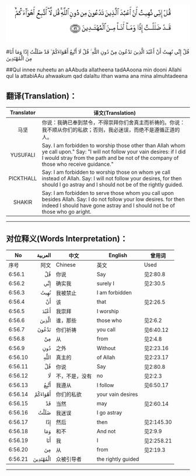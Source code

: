 ![006:056](images/006_056.gif)

#قُلْ إِنِّي نُهِيتُ أَنْ أَعْبُدَ الَّذِينَ تَدْعُونَ مِنْ دُونِ اللَّهِ ۚ قُلْ لَا أَتَّبِعُ أَهْوَاءَكُمْ ۙ قَدْ ضَلَلْتُ إِذًا وَمَا أَنَا مِنَ الْمُهْتَدِينَ 

##Qul innee nuheetu an aAAbuda allatheena tadAAoona min dooni Allahi qul la attabiAAu ahwaakum qad dalaltu ithan wama ana mina almuhtadeena 

## 翻译(Translation)：

| Translator | 译文(Translation)                                            |
| :--------: | ------------------------------------------------------------ |
|    马坚    | 你说：我确已奉到禁令，不得崇拜你们舍真主而祈祷的。你说：我不顺从你们的私欲；否则，我必迷误，而绝不是遵循正道的人。 |
|  YUSUFALI  | Say. I am forbidden to worship those other than Allah whom ye call upon." Say: "I will not follow your vain desires: if I did I would stray from the path and be not of the company of those who receive guidance." |
| PICKTHALL  | Say: I am forbidden to worship those on whom ye call instead of Allah. Say: I will not follow your desires, for then should I go astray and I should not be of the rightly guided. |
|   SHAKIR   | Say: I am forbidden to serve those whom you call upon besides Allah. Say: I do not follow your low desires. for then indeed I should have gone astray and I should not be of those who go aright. |

---

## 对位释义(Words Interpretation)：

| No   | العربية | 中文    | English | 曾用词 |
| ---- | ------: | ------- | ------- | ------ |
| 序号 |    阿文 | Chinese | 英文    | Used   |
| 6:56.1  | قُلْ       | 你说           | Say                | 见2:80.8   |
| 6:56.2  | إِنِّي      | 确实我         | surely I           | 见2:30.5   |
| 6:56.3  | نُهِيتُ     | 我被禁止       | I am forbidden     |            |
| 6:56.4  | أَنْ       | 该             | that               | 见2:26.5   |
| 6:56.5  | أَعْبُدَ     | 我崇拜         | I worship          |            |
| 6:56.6  | الَّذِينَ    | 谁，那些       | those who          | 见2:6.2    |
| 6:56.7  | تَدْعُونَ    | 你们祈祷       | you call           | 见6:40.12  |
| 6:56.8  | مِنْ       | 从             | from               | 见2:4.8    |
| 6:56.9  | دُونِ      | 之外           | Without            | 见2:23.16  |
| 6:56.10 | اللَّهِ     | 真主的         | of Allah           | 见2:23.17  |
| 6:56.11 | قُلْ       | 你说           | Say                | 见2:80.8   |
| 6:56.12 | لَا       | 不，不是，没有 | no                 | 见2:2.3    |
| 6:56.13 | أَتَّبِعُ     | 我遵从         | I follow           | 见6:50.17  |
| 6:56.14 | أَهْوَاءَكُمْ  | 你们的私欲     | your vain desires  |            |
| 6:56.15 | قَدْ       | 当然           | may                | 见2:60.14  |
| 6:56.16 | ضَلَلْتُ     | 我迷误         | I go astray        |            |
| 6:56.17 | إِذًا      | 然后           | then               | 见2:145.30 |
| 6:56.18 | وَمَا      | 和不           | And not            | 见2:9.9    |
| 6:56.19 | أَنَا      | 我             | I                  | 见2:258.21 |
| 6:56.20 | مِنَ       | 从             | from               | 见2:19.3 |
| 6:56.21 | الْمُهْتَدِينَ | 众被引导者     | the rightly guided |            |

---
